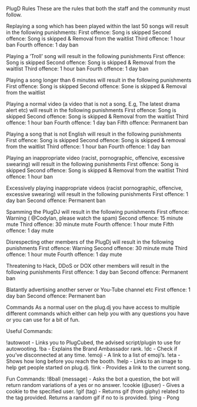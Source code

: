 
PlugD Rules
These are the rules that both the staff and the community must follow. 

Replaying a song which has been played within the last 50 songs will result in the following punishments:
First offence: Song is skipped
Second offence: Song is skipped & Removal from the  waitlist
Third offence: 1 hour ban
Fourth offence: 1 day ban

Playing a ‘Troll’ song will result in the following punishments
First offence: Song is skipped
Second offence: Song is skipped & Removal from the  waitlist
Third offence: 1 hour ban
Fourth offence: 1 day ban

Playing a song longer than 6 minutes will result in the following punishments
First offence: Song is skipped
Second offence: Sone is skipped & Removal from the waitlist

Playing a normal video  (a video that is not a song. E.g, The latest drama alert etc) will result in the following punishments
First offence: Song is skipped
Second offence: Song is skipped & Removal from the waitlist
Third offence: 1 hour ban
Fourth offence: 1 day ban
Fifth offence: Permanent ban


Playing a song that is not English will result in the following punishments
First offence: Song is skipped
Second offence: Song is skipped & removal from the waitlist
Third offence:  1 hour ban
Fourth offence: 1 day ban

Playing an inappropriate video (racist, pornographic, offencive, excessive swearing) will result in the following punishments
First offence: Song is skipped
Second offence:  Song is skipped & Removal from the  waitlist
Third offence: 1 hour ban

Excessively playing inappropriate videos (racist pornographic, offencive, excessive swearing) will result in the following punishments
First offence: 1 day ban
Second offence: Permanent ban

Spamming the PlugDJ will result in the following punishments
First offence: Warning ( @Codylan, please watch the spam)
Second offence: 15 minute mute
Third offence: 30 minute mute
Fourth offence: 1 hour mute
Fifth offence: 1 day mute

Disrespecting other members of the PlugDj will result in the following punishments
First offence: Warning
Second offence:  30 minute mute
Third offence: 1 hour mute
Fourth offence: 1 day mute

Threatening to Hack, DDoS or DOX other members will result in the following punishments
First offence: 1 day ban
Second offence: Permanent ban


Blatantly advertising another server or You-Tube channel etc
 First offence: 1 day ban
Second offence: Permanent ban

Commands
As a normal user on the plug.dj you have access to multiple different commands which either can help you with any questions you have or you can use for a bit of fun. 

Useful Commands:

!autowoot - Links you to PlugCubed, the advised script/plugin to use for autowooting.
!ba - Explains the Brand Ambassador rank.
!dc - Check if you’ve disconnected at any time.
!emoji - A link to a list of emoji’s.
!eta - Shows how long before you reach the booth.
!help - Links to an image to help get people started on plug.dj.
!link -  Provides a link to the current song. 

Fun Commands:
!8ball (message) - Asks the bot a question, the bot will return random variations of a yes or no answer.
!cookie (@user) - Gives a cookie to the specified user.
!gif (tag) - Returns gif (from giphy) related to the tag provided. Returns a random gif if no to is provided.
!ping - Pong
